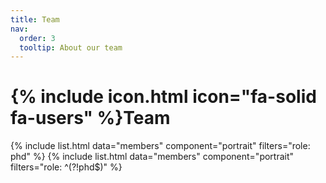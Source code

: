 ```yaml
---
title: Team
nav:
  order: 3
  tooltip: About our team
---
```


# {% include icon.html icon="fa-solid fa-users" %}Team

<!-- {% include section.html %} -->

{% include list.html data="members" component="portrait" filters="role: phd" %}
{% include list.html data="members" component="portrait" filters="role: ^(?!phd$)" %}

<!-- {% include section.html background="images/background.jpg" dark=true %}

Lorem ipsum dolor sit amet, consectetur adipiscing elit, sed do eiusmod tempor
incididunt ut labore et dolore magna aliqua. Ut enim ad minim veniam, quis
nostrud exercitation ullamco laboris nisi ut aliquip ex ea commodo consequat.

{% include section.html %}

{% capture content %}

{% include figure.html image="images/photo.jpg" %}
{% include figure.html image="images/photo.jpg" %}
{% include figure.html image="images/photo.jpg" %}

{% endcapture %}

{% include grid.html style="square" content=content %} -->
